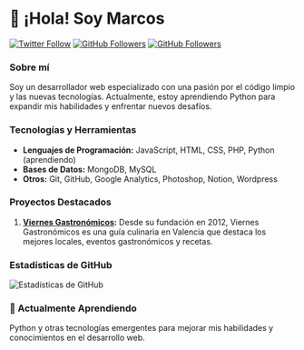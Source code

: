 # 👋 ¡Hola! Soy Marcos

[![Twitter Follow](https://img.shields.io/twitter/follow/luma_net?style=social)](https://x.com/luma_net)
[![GitHub Followers](https://img.shields.io/github/followers/lumanet?style=social)](https://github.com/Lumanet)
[![GitHub Followers](https://img.shields.io/github/stars/lumanet?style=social)](https://github.com/Lumanet)

### Sobre mí

Soy un desarrollador web especializado con una pasión por el código limpio y las nuevas tecnologías. Actualmente, estoy aprendiendo Python para expandir mis habilidades y enfrentar nuevos desafíos.

### Tecnologías y Herramientas

- **Lenguajes de Programación:** JavaScript, HTML, CSS, PHP, Python (aprendiendo)
- **Bases de Datos:** MongoDB, MySQL
- **Otros:** Git, GitHub, Google Analytics, Photoshop, Notion, Wordpress

### Proyectos Destacados

1. **[Viernes Gastronómicos](https://www.viernesgastronomicos.com/):** Desde su fundación en 2012, Viernes Gastronómicos es una guía culinaria en Valencia que destaca los mejores locales, eventos gastronómicos y recetas.

### Estadísticas de GitHub

![Estadísticas de GitHub](https://github-readme-stats.vercel.app/api?username=lumanet&show_icons=true&theme=radical)

### 🌱 Actualmente Aprendiendo

Python y otras tecnologías emergentes para mejorar mis habilidades y conocimientos en el desarrollo web.